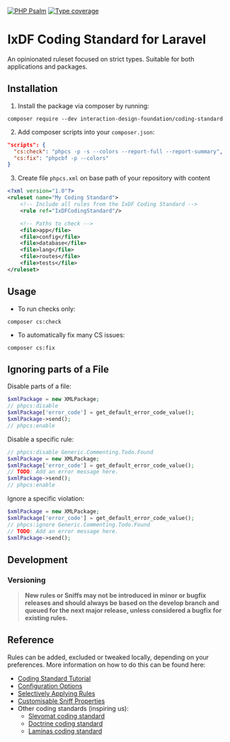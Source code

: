 [![PHP Psalm](https://github.com/InteractionDesignFoundation/coding-standard/actions/workflows/psalm.yml/badge.svg)](https://github.com/InteractionDesignFoundation/coding-standard/actions/workflows/psalm.yml)
[![Type coverage](https://shepherd.dev/github/InteractionDesignFoundation/coding-standard/coverage.svg)](https://shepherd.dev/github/InteractionDesignFoundation/coding-standard)

# IxDF Coding Standard for Laravel

An opinionated ruleset focused on strict types.
Suitable for both applications and packages.


## Installation

1. Install the package via composer by running:
```shell
composer require --dev interaction-design-foundation/coding-standard
```

2. Add composer scripts into your `composer.json`:
```json
"scripts": {
  "cs:check": "phpcs -p -s --colors --report-full --report-summary",
  "cs:fix": "phpcbf -p --colors"
}
```

3. Create file `phpcs.xml` on base path of your repository with content
```xml
<?xml version="1.0"?>
<ruleset name="My Coding Standard">
    <!-- Include all rules from the IxDF Coding Standard -->
    <rule ref="IxDFCodingStandard"/>

    <!-- Paths to check -->
    <file>app</file>
    <file>config</file>
    <file>database</file>
    <file>lang</file>
    <file>routes</file>
    <file>tests</file>
</ruleset>
```

## Usage

- To run checks only:

```shell
composer cs:check
```

- To automatically fix many CS issues:

```shell
composer cs:fix
```

## Ignoring parts of a File

Disable parts of a file:

```php
$xmlPackage = new XMLPackage;
// phpcs:disable
$xmlPackage['error_code'] = get_default_error_code_value();
$xmlPackage->send();
// phpcs:enable
```

Disable a specific rule:

```php
// phpcs:disable Generic.Commenting.Todo.Found
$xmlPackage = new XMLPackage;
$xmlPackage['error_code'] = get_default_error_code_value();
// TODO: Add an error message here.
$xmlPackage->send();
// phpcs:enable
```

Ignore a specific violation:

```php
$xmlPackage = new XMLPackage;
$xmlPackage['error_code'] = get_default_error_code_value();
// phpcs:ignore Generic.Commenting.Todo.Found
// TODO: Add an error message here.
$xmlPackage->send();
```

## Development

### Versioning
> **New rules or Sniffs may not be introduced in minor or bugfix releases and should always be based on the develop
branch and queued for the next major release, unless considered a bugfix for existing rules.**


## Reference

Rules can be added, excluded or tweaked locally, depending on your preferences.
More information on how to do this can be found here:

- [Coding Standard Tutorial](https://github.com/squizlabs/PHP_CodeSniffer/wiki/Coding-Standard-Tutorial)
- [Configuration Options](https://github.com/squizlabs/PHP_CodeSniffer/wiki/Configuration-Options)
- [Selectively Applying Rules](https://github.com/squizlabs/PHP_CodeSniffer/wiki/Annotated-Ruleset#selectively-applying-rules)
- [Customisable Sniff Properties](https://github.com/squizlabs/PHP_CodeSniffer/wiki/Customisable-Sniff-Properties)
- Other coding standards (inspiring us):
  - [Slevomat coding standard](https://github.com/slevomat/coding-standard)
  - [Doctrine coding standard](https://github.com/doctrine/coding-standard)
  - [Laminas coding standard](https://github.com/laminas/laminas-coding-standard)
